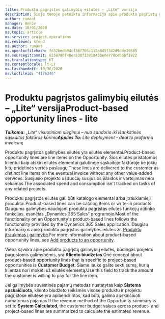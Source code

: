 ```yaml
---
title: Produktu pagrįstos galimybių eilutės – „Lite“ versija
description: Šioje temoje pateikta informacija apie produktu pagrįstų galimybės eilučių elementus „Project Operations“.
author: rumant
manager: Annbe
ms.date: 10/01/2020
ms.topic: article
ms.service: project-operations
ms.reviewer: kfend
ms.author: rumant
ms.openlocfilehash: fd32bedb94cf36f706c112a845f342d9dde19805
ms.sourcegitcommit: 625878bf48ea530f3381843be0e778cebbbf1922
ms.translationtype: HT
ms.contentlocale: lt-LT
ms.lasthandoff: 10/30/2020
ms.locfileid: "4176346"
---
```

# <a name="product-based-opportunity-lines---lite"></a><span data-ttu-id="5e3d0-103">Produktu pagrįstos galimybių eilutės – „Lite“ versija</span><span class="sxs-lookup"><span data-stu-id="5e3d0-103">Product-based opportunity lines - lite</span></span>

<span data-ttu-id="5e3d0-104">_**Taikoma:** „Lite“ visuotiniam diegimui – nuo sandorio iki išankstinės sąskaitos faktūros kūrimo_</span><span class="sxs-lookup"><span data-stu-id="5e3d0-104">_**Applies To:** Lite deployment - deal to proforma invoicing_</span></span>

<span data-ttu-id="5e3d0-105">Produktu pagrįstos galimybės eilutės yra eilutės elementai.</span><span class="sxs-lookup"><span data-stu-id="5e3d0-105">Product-based opportunity lines are line items on the Opportunity.</span></span> <span data-ttu-id="5e3d0-106">Šios eilutės pristatomos klientui kaip atskiri eilutės elementai galutinėje sąskaitoje faktūroje be jokių kitų pridėtinės vertės paslaugų.</span><span class="sxs-lookup"><span data-stu-id="5e3d0-106">These lines are delivered to the customer as distinct line items on the eventual invoice without any other value-added services.</span></span> <span data-ttu-id="5e3d0-107">Susijusio projekto užduočių susijusios išlaidos ir vartojimas nėra sekamas.</span><span class="sxs-lookup"><span data-stu-id="5e3d0-107">The associated spend and consumption isn't tracked on tasks of any related projects.</span></span>

<span data-ttu-id="5e3d0-108">Produktu pagrįstos eilutės gali būti katalogo elementai arba įtraukiamieji produktai.</span><span class="sxs-lookup"><span data-stu-id="5e3d0-108">Product-based lines can be catalog items or write-in products.</span></span> <span data-ttu-id="5e3d0-109">Dauguma galimybės naudojant produktu pagrįstas eilutes funkcijų atitinka funkcijas, esančias „Dynamics 365 Sales“ programoje.</span><span class="sxs-lookup"><span data-stu-id="5e3d0-109">Most of the functionality on an Opportunity's product-based lines follows the functionality provided by the Dynamics 365 Sales application.</span></span> <span data-ttu-id="5e3d0-110">Daugiau informacijos apie produktu pagrįstos galimybės eilutes žr. [Produktų įtraukimas į galimybę](https://docs.microsoft.com/dynamics365/sales-enterprise/add-products-opportunity).</span><span class="sxs-lookup"><span data-stu-id="5e3d0-110">For more information about product-based opportunity lines, see [Add products to an opportunity](https://docs.microsoft.com/dynamics365/sales-enterprise/add-products-opportunity).</span></span>

<span data-ttu-id="5e3d0-111">Viena sąvoka apie produktu pagrįstų galimybių eilutes, būdingas projektu pagrįstomis galimybėmis, yra **Kliento biudžetas**.</span><span class="sxs-lookup"><span data-stu-id="5e3d0-111">One concept about product-based opportunity lines that is specific to project-based opportunities is **Customer Budget**.</span></span> <span data-ttu-id="5e3d0-112">Šiame lauke galite sekti sumą, kurią klientas nori mokėti už eilutės elementą.</span><span class="sxs-lookup"><span data-stu-id="5e3d0-112">Use this field to track the amount the customer is willing to pay for the line item.</span></span>

<span data-ttu-id="5e3d0-113">Jei galimybės suvestinės pajamų metodas nustatytas kaip **Sistema apskaičiuota**, kliento biudžeto reikšmės visose produktu ir projektu pagrįstose eilutėse yra apibendrintos, kad būtų galima apskaičiuoti numatomas pajamas.</span><span class="sxs-lookup"><span data-stu-id="5e3d0-113">If the revenue method of the Opportunity summary is set to **System Calculated**, the customer budget values across product- and project-based lines are summarized to calculate the estimated revenue.</span></span>

